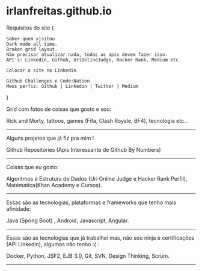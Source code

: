 # irlanfreitas.github.io

Requisitos do site {
	
	Saber quem visitou
	Dark mode all time.
	Broken grid layout.
	Não precisar atualizar nada, todas as apis devem fazer isso.
	API's: Linkedin, Github, UriOnlineJudge, Hacker Rank, Medium etc.
	
	Colocar o site no Linkedin
	
	Github Challenges e Code:Nation
	Meus perfis: Github | Linkedin | Twitter | Medium
	
}

Grid com fotos de coisas que gosto e sou: 

Rick and Morty, tattoos, games (Fifa, Clash Royale, BF4), tecnologia etc...

__________________________________________________________________________


Alguns projetos que já fiz pra mim !

Github Repositories (Apis Interessante de Github By Numbers)
__________________________________________________________________________



Coisas que eu gosto:

Algoritmos e Estrutura de Dados (Uri Online Judge e Hacker Rank Perfil), Matématica(Khan Academy e Cursos).
__________________________________________________________________________



Essas são as tecnologias, plataformas e frameworks que tenho mais afinidade:

Java (Spring Boot) , Android, Javascript, Angular.
__________________________________________________________________________



Essas são as tecnologias que já trabalhei mas, não sou ninja e certificações (API Linkedin), algumas não tenho :( :

Docker, Python, JSF2, EJB 3.0, Git, SVN, Design Thinking, Scrum.
__________________________________________________________________________





